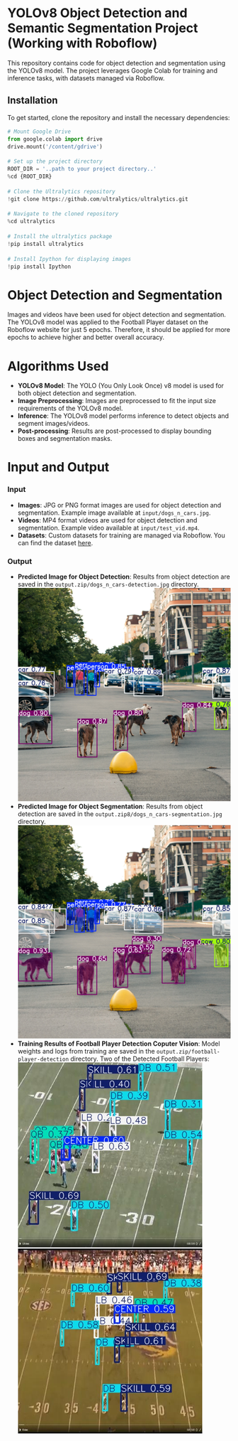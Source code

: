# YOLOv8 Object Detection and Semantic Segmentation Project (Working with Roboflow)

This repository contains code for object detection and segmentation using the YOLOv8 model. The project leverages Google Colab for training and inference tasks, with datasets managed via Roboflow.

## Installation

To get started, clone the repository and install the necessary dependencies:

```python
# Mount Google Drive
from google.colab import drive
drive.mount('/content/gdrive')

# Set up the project directory
ROOT_DIR = '..path to your project directory..'
%cd {ROOT_DIR}

# Clone the Ultralytics repository
!git clone https://github.com/ultralytics/ultralytics.git

# Navigate to the cloned repository
%cd ultralytics

# Install the ultralytics package
!pip install ultralytics

# Install Ipython for displaying images
!pip install Ipython
```

# Object Detection and Segmentation
Images and videos have been used for object detection and segmentation. The YOLOv8 model was applied to the Football Player dataset on the Roboflow website for just 5 epochs. Therefore, it should be applied for more epochs to achieve higher and better overall accuracy.

# Algorithms Used

- **YOLOv8 Model**: The YOLO (You Only Look Once) v8 model is used for both object detection and segmentation.
- **Image Preprocessing**: Images are preprocessed to fit the input size requirements of the YOLOv8 model.
- **Inference**: The YOLOv8 model performs inference to detect objects and segment images/videos.
- **Post-processing**: Results are post-processed to display bounding boxes and segmentation masks.

# Input and Output

### Input

- **Images**: JPG or PNG format images are used for object detection and segmentation. Example image available at `input/dogs_n_cars.jpg`.
- **Videos**: MP4 format videos are used for object detection and segmentation. Example video available at `input/test_vid.mp4`.
- **Datasets**: Custom datasets for training are managed via Roboflow. You can find the dataset [here](https://universe.roboflow.com/bronkscottema/football-player-detection).

### Output

- **Predicted Image for Object Detection**: Results from object detection are saved in the `output.zip/dogs_n_cars-detection.jpg` directory.
![Output Image](dogs_n_cars-detection.jpg)
- **Predicted Image for Object Segmentation**: Results from object detection are saved in the `output.zip8/dogs_n_cars-segmentation.jpg` directory.
![Output Image](dogs_n_cars-segmentation.jpg)
- **Training Results of Football Player Detection Coputer Vision**: Model weights and logs from training are saved in the `output.zip/football-player-detection` directory.
Two of the Detected Football Players:
![Output Image](Capture_PNG_jpg.rf.ca45ab0e877b872a97df437da0a08d4b.jpg)
![Output Image](Capture4_PNG_jpg.rf.8dd53df02c523cce44417263844c751d.jpg)
